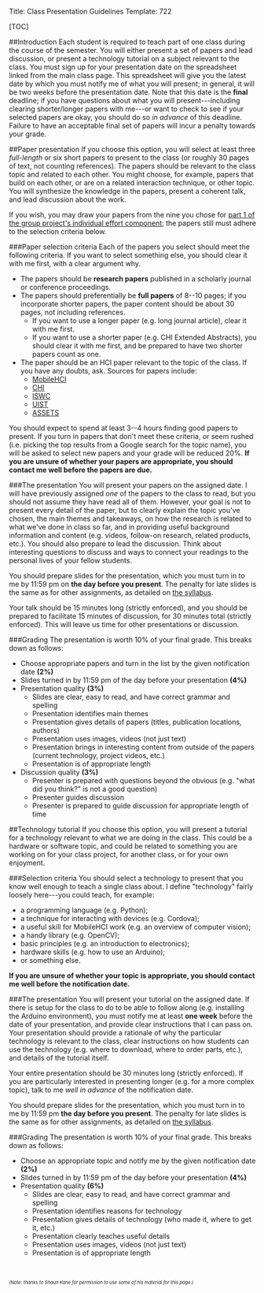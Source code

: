 Title: Class Presentation Guidelines
Template: 722

[TOC]

##Introduction
Each student is required to teach part of one class during the
course of the semester. You will either present a set of papers and
lead discussion, or present a technology tutorial on a subject
relevant to the class.  You must sign up for your presentation date on
the spreadsheet linked from the main class page. This spreadsheet will
give you the latest date by which you must notify me of what you will
present; in general, it will be two weeks before the presentation
date. Note that this date is the **final** deadline; if you have
questions about what you will present---including clearing
shorter/longer papers with me---or want to check to see
if your selected papers are okay, you should do so _in advance_ of
this deadline. Failure to have an acceptable final set of papers will
incur a penalty towards your grade.

##Paper presentation
If you choose this option, you will select at least three
*full-length* or six short papers to present to the class (or roughly
30 pages of text, not counting references). The papers should be
relevant to the class topic and related to each other. You might
choose, for example, papers that build on each other, or are on a
related interaction technique, or other topic. You will synthesize the
knowledge in the papers, present a coherent talk, and lead discussion
about the work.

If you wish, you may draw your papers from the nine you chose for
[part 1 of the group project's individual effort
component](project_individual#part-1-initial-paper-exploration); the
papers still must adhere to the selection criteria below.

###Paper selection criteria
Each of the papers you select should meet the following criteria. If
you want to select something else, you should clear it with me first,
with a clear argument why.

- The papers should be **research papers** published in a scholarly
	journal or conference proceedings.
- The papers should preferentially be **full papers** of 8--10 pages;
	if you incorporate shorter papers, the paper content should be about
	30 pages, not including references.
	- If you want to use a longer paper (e.g. long journal article),
		clear it with me first.
	- If you want to use a shorter paper (e.g. CHI Extended Abstracts),
		you should clear it with me first, and be prepared to have two
		shorter papers count as one.
- The paper should be an HCI paper relevant to the topic of the class.
	If you have any doubts, ask. Sources for papers include:
	- [MobileHCI](http://dl.acm.org/event.cfm?id=RE395)
	- [CHI](http://dl.acm.org/event.cfm?id=RE151)
	- [ISWC](http://dl.acm.org/event.cfm?id=RE336)
	- [UIST](http://dl.acm.org/event.cfm?id=RE172)
	- [ASSETS](http://dl.acm.org/event.cfm?id=RE205)

You should expect to spend at least 3--4 hours finding good papers to
present. If you turn in papers that don't meet these criteria, or seem
rushed (i.e. picking the top results from a Google search for the
topic name), you will be asked to select new papers and your grade
will be reduced 20%. **If you are unsure of whether your papers are
appropriate, you should contact me well before the papers
are due.**

###The presentation
You will present your papers on the assigned date. I will have
previously assigned _one_ of the papers to the class to read, but you
should not assume they have read all of them. However, your goal is
not to present every detail of the paper, but to clearly explain the
topic you've chosen, the main themes and takeaways, on how the
research is related to what we've done in class so far, and in
providing useful background information and content (e.g. videos,
follow-on research, related products, etc.).  You should also prepare
to lead the discussion. Think about interesting questions to discuss
and ways to connect your readings to the personal lives of your fellow
students.

You should prepare slides for the presentation, which you must turn in
to me by 11:59 pm on **the day before you present**. The penalty for late
slides is the same as for other assignments, as detailed on [the
syllabus](syllabus.html#late-assignments).

Your talk should be 15 minutes long (strictly enforced), and you
should be prepared to facilitate 15 minutes of discussion, for 30
minutes total (strictly enforced). This will leave us time for other
presentations or discussion.

###Grading
The presentation is worth 10% of your final grade. This breaks down as
follows:

- Choose appropriate papers and turn in the list by the given
	notification date **(2%)**
- Slides turned in by 11:59 pm of the day before your presentation **(4%)**
- Presentation quality **(3%)**
	- Slides are clear, easy to read, and have correct grammar and
		spelling
	- Presentation identifies main themes
	- Presentation gives details of papers (titles, publication
		locations, authors)
	- Presentation uses images, videos (not just text)
	- Presentation brings in interesting content from outside of the
		papers (current technology, project videos, etc.)
	- Presentation is of appropriate length
- Discussion quality **(3%)**
	- Presenter is prepared with questions beyond the obvious (e.g.
		"what did you think?" is not a good question)
	- Presenter guides discussion
	- Presenter is prepared to guide discussion for appropriate length
		of time

##Technology tutorial
If you choose this option, you will present a tutorial for a
technology relevant to what we are doing in the class. This could be a
hardware or software topic, and could be related to something you are
working on for your class project, for another class, or for your own
enjoyment.

###Selection criteria
You should select a technology to present that you know well enough to
teach a single class about. I define "technology" fairly loosely
here---you could teach, for example:

- a programming language (e.g. Python);
- a technique for interacting with devices (e.g. Cordova);
- a useful skill for MobileHCI work (e.g. an overview of computer vision);
- a handy library (e.g. OpenCV);
- basic principles (e.g. an introduction to electronics);
- hardware skills (e.g. how to use an Arduino);
- or something else.

**If you are unsure of whether your topic is appropriate, you should
contact me well before the notification date.**

###The presentation
You will present your tutorial on the assigned date. If there is setup
for the class to do to be able to follow along (e.g. installing the
Arduino environment), you must notify me at least **one week** before
the date of your presentation, and provide clear instructions that I
can pass on. Your presentation should provide a rationale of why the
particular technology is relevant to the class, clear instructions on
how students can use the technology (e.g. where to download, where to
order parts, etc.), and details of the tutorial itself.

Your entire presentation should be 30 minutes long (strictly
enforced). If you are particularly interested in presenting longer
(e.g. for a more complex topic), talk to me _well in advance_ of the
notification date.

You should prepare slides for the presentation, which you must turn in
to me by 11:59 pm **the day before you present**. The penalty for late
slides is the same as for other assignments, as detailed on [the
syllabus](syllabus.html#late-assignments).

###Grading
The presentation is worth 10% of your final grade. This breaks down as
follows:

- Choose an appropriate topic and notify me by the given notification
	date **(2%)**
- Slides turned in by 11:59 pm of the day before your presentation **(4%)**
- Presentation quality **(6%)**
	- Slides are clear, easy to read, and have correct grammar and
		spelling
	- Presentation identifies reasons for technology
	- Presentation gives details of technology (who made it, where to
		get it, etc.)
	- Presentation clearly teaches useful details
	- Presentation uses images, videos (not just text)
	- Presentation is of appropriate length

<div style="font-size:66%; font-style:italic; margin:5em 0">
	(Note: thanks to Shaun Kane for permission to use some of his material for
	this page.)
</div>
